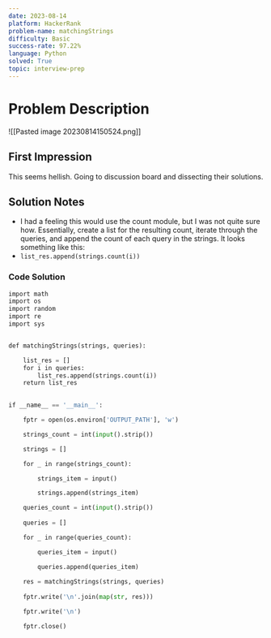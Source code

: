 ```yaml
---
date: 2023-08-14
platform: HackerRank
problem-name: matchingStrings
difficulty: Basic
success-rate: 97.22%
language: Python
solved: True
topic: interview-prep
---
```

# Problem Description
![[Pasted image 20230814150524.png]]
## First Impression
This seems hellish. Going to discussion board and dissecting their solutions.
## Solution Notes
- I had a feeling this would use the count module, but I was not quite sure how. Essentially, create a list for the resulting count, iterate through the queries, and append the count of each query in the strings. It looks something like this:
- `list_res.append(strings.count(i))` 
### Code Solution
```Python
import math
import os
import random
import re
import sys


def matchingStrings(strings, queries):

    list_res = []
    for i in queries:
        list_res.append(strings.count(i))
    return list_res

  
if __name__ == '__main__':

    fptr = open(os.environ['OUTPUT_PATH'], 'w')

    strings_count = int(input().strip())

    strings = [] 

    for _ in range(strings_count):

        strings_item = input()

        strings.append(strings_item) 

    queries_count = int(input().strip())
  
    queries = [] 

    for _ in range(queries_count):

        queries_item = input()

        queries.append(queries_item)
  
    res = matchingStrings(strings, queries)
  
    fptr.write('\n'.join(map(str, res)))

    fptr.write('\n')

    fptr.close()
```
